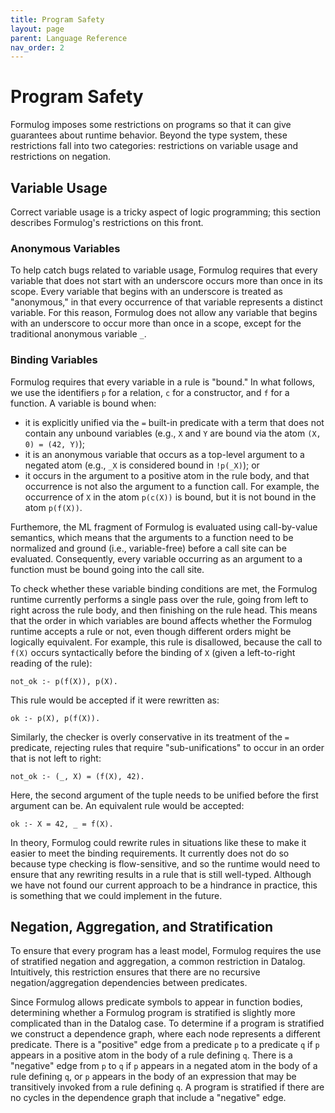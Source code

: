 ```yaml
---
title: Program Safety
layout: page
parent: Language Reference
nav_order: 2
---
```


# Program Safety

Formulog imposes some restrictions on programs so that it can give guarantees
about runtime behavior. Beyond the type system, these restrictions fall into
two categories: restrictions on variable usage and restrictions on negation.

## Variable Usage

Correct variable usage is a tricky aspect of logic programming; this section
describes Formulog's restrictions on this front.

### Anonymous Variables

To help catch bugs related to variable usage, Formulog requires that every
variable that does not start with an underscore occurs more than once in its
scope. Every variable that begins with an underscore is treated as "anonymous,"
in that every occurrence of that variable represents a distinct variable. For
this reason, Formulog does not allow any variable that begins with an underscore
to occur more than once in a scope, except for the traditional anonymous
variable `_`.

### Binding Variables

Formulog requires that every variable in a rule is "bound." In what follows, we
use the identifiers `p` for a relation, `c` for a constructor, and `f` for a
function. A variable is bound when:

* it is explicitly unified via the `=` built-in predicate with a term that does
  not contain any unbound variables (e.g., `X` and `Y` are bound via the atom
  `(X, 0) = (42, Y)`);
* it is an anonymous variable that occurs as a top-level argument to a negated
  atom (e.g., `_X` is considered bound in `!p(_X)`); or
* it occurs in the argument to a positive atom in the rule body, and that
  occurrence is not also the argument to a function call. For example, the
  occurrence of `X` in the atom `p(c(X))` is bound, but it is not bound in the
  atom `p(f(X))`.
  
Furthemore, the ML fragment of Formulog is evaluated using call-by-value
semantics, which means that the arguments to a function need to be normalized
and ground (i.e., variable-free) before a call site can be evaluated.
Consequently, every variable occurring as an argument to a function must be
bound going into the call site.

To check whether these variable binding conditions are met, the Formulog runtime
currently performs a single pass over the rule, going from left to right across
the rule body, and then finishing on the rule head. This means that the order in
which variables are bound affects whether the Formulog runtime accepts a rule or
not, even though different orders might be logically equivalent. For example,
this rule is disallowed, because the call to `f(X)` occurs syntactically before
the binding of `X` (given a left-to-right reading of the rule):

```
not_ok :- p(f(X)), p(X).
```

This rule would be accepted if it were rewritten as:

```
ok :- p(X), p(f(X)).
```

Similarly, the checker is overly conservative in its treatment of the `=`
predicate, rejecting rules that require "sub-unifications" to occur in an order
that is not left to right:

```
not_ok :- (_, X) = (f(X), 42).
```

Here, the second argument of the tuple needs to be unified before the first
argument can be. An equivalent rule would be accepted:

```
ok :- X = 42, _ = f(X).
```

In theory, Formulog could rewrite rules in situations like these to make it
easier to meet the binding requirements. It currently does not do so because
type checking is flow-sensitive, and so the runtime would need to ensure that
any rewriting results in a rule that is still well-typed. Although we have not
found our current approach to be a hindrance in practice, this is something that
we could implement in the future.

## Negation, Aggregation, and Stratification

To ensure that every program has a least model, Formulog requires the use of
stratified negation and aggregation, a common restriction in Datalog.
Intuitively, this restriction ensures that there are no recursive
negation/aggregation dependencies between predicates.

Since Formulog allows predicate symbols to appear in function bodies,
determining whether a Formulog program is stratified is slightly more
complicated than in the Datalog case. To determine if a program is stratified
we construct a dependence graph, where each node represents a different
predicate. There is a "positive" edge from a predicate `p` to a predicate `q`
if `p` appears in a positive atom in the body of a rule defining `q`. There is
a "negative" edge from `p` to `q` if `p` appears in a negated atom in the body
of a rule defining `q`, or `p` appears in the body of an expression that may be
transitively invoked from a rule defining `q`. A program is stratified if there
are no cycles in the dependence graph that include a "negative" edge.
